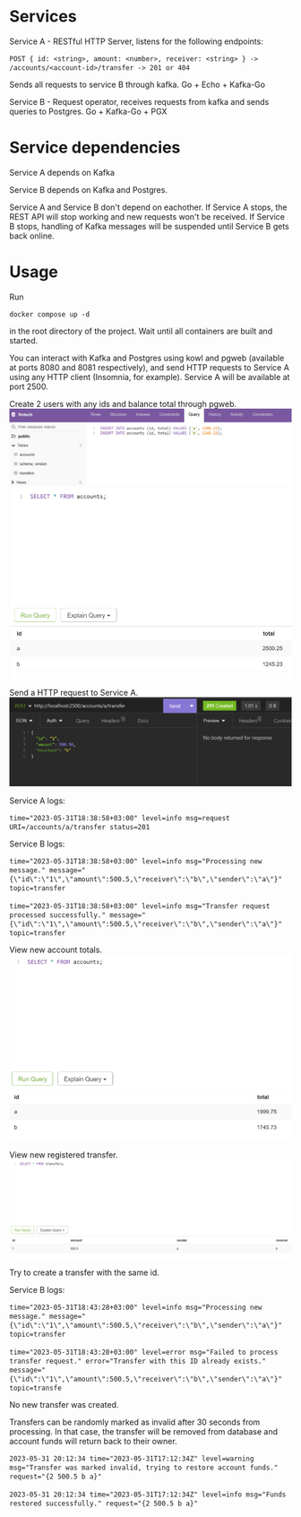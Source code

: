# Services
Service A - RESTful HTTP Server, listens for the following endpoints:
```
POST { id: <string>, amount: <number>, receiver: <string> } -> /accounts/<account-id>/transfer -> 201 or 404
```

Sends all requests to service B through kafka.
Go + Echo + Kafka-Go


Service B - Request operator, receives requests from kafka and sends queries to Postgres.
Go + Kafka-Go + PGX

# Service dependencies
Service A depends on Kafka

Service B depends on Kafka and Postgres.

Service A and Service B don't depend on eachother. If Service A stops, the REST API will stop working and new requests won't be received. If Service B stops, handling of Kafka messages will be suspended until Service B gets back online.

# Usage
Run
```
docker compose up -d
```
in the root directory of the project. Wait until all containers are built and started.


You can interact with Kafka and Postgres using kowl and pgweb (available at ports 8080 and 8081 respectively), and send HTTP requests to Service A using any HTTP client (Insomnia, for example). Service A will be available at port 2500.

Create 2 users with any ids and balance total through pgweb. 
![create-accounts](/docs/images/create-accounts.png)
![list-accounts](/docs/images/list-accounts.png)

Send a HTTP request to Service A.
![create-transfer](/docs/images/create-transfer.png)

Service A logs:
```
time="2023-05-31T18:38:58+03:00" level=info msg=request URI=/accounts/a/transfer status=201
```

Service B logs:
```
time="2023-05-31T18:38:58+03:00" level=info msg="Processing new message." message="{\"id\":\"1\",\"amount\":500.5,\"receiver\":\"b\",\"sender\":\"a\"}" topic=transfer

time="2023-05-31T18:38:58+03:00" level=info msg="Transfer request processed successfully." message="{\"id\":\"1\",\"amount\":500.5,\"receiver\":\"b\",\"sender\":\"a\"}" topic=transfer
```

View new account totals.
![new-accounts-total](/docs/images/new-accounts-total.png)

View new registered transfer.
![transfer](/docs/images/transfer.png)

Try to create a transfer with the same id.

Service B logs:
```
time="2023-05-31T18:43:28+03:00" level=info msg="Processing new message." message="{\"id\":\"1\",\"amount\":500.5,\"receiver\":\"b\",\"sender\":\"a\"}" topic=transfer

time="2023-05-31T18:43:28+03:00" level=error msg="Failed to process transfer request." error="Transfer with this ID already exists." message="{\"id\":\"1\",\"amount\":500.5,\"receiver\":\"b\",\"sender\":\"a\"}" topic=transfe
```

No new transfer was created.

Transfers can be randomly marked as invalid after 30 seconds from processing. In that case, the transfer will be removed from database and account funds will return back to their owner.

```
2023-05-31 20:12:34 time="2023-05-31T17:12:34Z" level=warning msg="Transfer was marked invalid, trying to restore account funds." request="{2 500.5 b a}"

2023-05-31 20:12:34 time="2023-05-31T17:12:34Z" level=info msg="Funds restored successfully." request="{2 500.5 b a}"
```